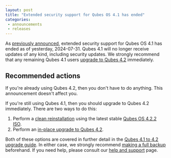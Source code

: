 ```yaml
---
layout: post
title: "Extended security support for Qubes OS 4.1 has ended"
categories:
 - announcements
 - releases
---
```


As [previously announced](/news/2024/06/18/qubes-os-4-1-has-reached-end-of-life-extended-security-support-continues-until-2024-07-31/), extended security support for Qubes OS 4.1 has ended as of yesterday, 2024-07-31. Qubes 4.1 will no longer receive updates of any kind, including security updates. We strongly recommend that any remaining Qubes 4.1 users [upgrade to Qubes 4.2](/doc/upgrade/4.2/) immediately.

## Recommended actions

If you're already using Qubes 4.2, then you don't have to do anything. This announcement doesn't affect you.

If you're still using Qubes 4.1, then you should upgrade to Qubes 4.2 immediately. There are two ways to do this:

1. Perform a [clean reinstallation](/doc/upgrade/4.2/#clean-installation) using the latest stable [Qubes OS 4.2.2 ISO](/downloads/).
2. Perform an [in-place upgrade to Qubes 4.2](/doc/upgrade/4.2/#in-place-upgrade).

Both of these options are covered in further detail in the [Qubes 4.1 to 4.2 upgrade guide](/doc/upgrade/4.2/). In either case, we strongly recommend [making a full backup](/doc/how-to-back-up-restore-and-migrate/) beforehand. If you need help, please consult our [help and support](/support/) page.
